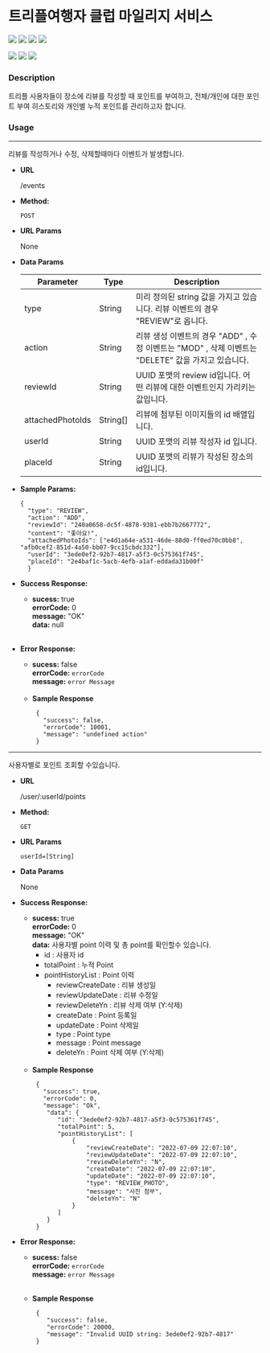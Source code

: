 # 트리플여행자 클럽 마일리지 서비스
<img src="https://img.shields.io/badge/Language-Java 18-green?style=flat"/> <img src="https://img.shields.io/badge/Framework-Spring Boot 2.7.1-blue?style=flat"/> <img src="https://img.shields.io/badge/Build Tool-Gradl-sky?style=flat"/> <img src="https://img.shields.io/badge/DB-MySQL 5.7-yellow?style=flat"/>

<img src="https://img.shields.io/badge/JPA-red"/> <img src="https://img.shields.io/badge/Lombok-red"/> <img src="https://img.shields.io/badge/Junit5-red"/>

### Description

트리플 사용자들이 장소에 리뷰를 작성할 때 포인트를 부여하고, 전체/개인에 대한 포인트 부여 히스토리와 개인별 누적 포인트를 관리하고자 합니다.


### Usage

----
리뷰를 작성하거나 수정, 삭제할때마다 이벤트가 발생합니다.

* **URL**

  /events


* **Method:**

  `POST`


* **URL Params**

   None


* **Data Params**

  |Parameter| Type | Description   |
  |---|--- | ---|    
  |type|String|미리 정의된 string 값을 가지고 있습니다. 리뷰 이벤트의 경우 "REVIEW"로 옵니다.|
  |action|String|리뷰 생성 이벤트의 경우 "ADD" , 수정 이벤트는 "MOD" , 삭제 이벤트는 "DELETE" 값을 가지고 있습니다.|
  |reviewId|String| UUID 포맷의 review id입니다. 어떤 리뷰에 대한 이벤트인지 가리키는 값입니다.|
  |attachedPhotoIds|String[]| 리뷰에 첨부된 이미지들의 id 배열입니다. |
  |userId|String| UUID 포맷의 리뷰 작성자 id 입니다. |
  |placeId|String| UUID 포맷의 리뷰가 작성된 장소의 id입니다.|


* **Sample Params:**

  ```
  {
    "type": "REVIEW",
    "action": "ADD", 
    "reviewId": "240a0658-dc5f-4878-9381-ebb7b2667772",
    "content": "좋아요!",
    "attachedPhotoIds": ["e4d1a64e-a531-46de-88d0-ff0ed70c0bb8", "afb0cef2-851d-4a50-bb07-9cc15cbdc332"],
    "userId": "3ede0ef2-92b7-4817-a5f3-0c575361f745",
    "placeId": "2e4baf1c-5acb-4efb-a1af-eddada31b00f"
    }
  ```

* **Success Response:**

    * **sucess:** true <br />
   **errorCode:** 0 <br />
   **message:** "OK" <br />
   **data:** null <br /><br />
  
    

* **Error Response:**

  * **sucess:** false <br />
    **errorCode:** `errorCode` <br />
    **message:** `error Message` <br /><br />
  * **Sample Response**
     ```
      {
        "success": false,
        "errorCode": 10001,
        "message": "undefined action"
      }
     ```
----

사용자별로 포인트 조회할 수있습니다.

* **URL**

  /user/:userId/points


* **Method:**

  `GET`


* **URL Params**

   `userId=[String]`


* **Data Params**

  None


* **Success Response:**

  * **sucess:** true <br />
    **errorCode:** 0 <br />
    **message:** "OK" <br />
    **data:** 사용자별 point 이력 및 총 point를 확인할수 있습니다. <br />
    * id : 사용자 id
    * totalPoint : 누적 Point 
    * pointHistoryList : Point 이력
      * reviewCreateDate : 리뷰 생성일
      * reviewUpdateDate : 리뷰 수정일
      * reviewDeleteYn : 리뷰 삭제 여부 (Y:삭제)
      * createDate : Point 등록일
      * updateDate : Point 삭제일
      * type : Point type
      * message : Point message
      * deleteYn : Point 삭제 여부 (Y:삭제) <br /><br />
  * **Sample Response**
    ```
     {
       "success": true,
       "errorCode": 0,
       "message": "Ok",
        "data": {
           "id": "3ede0ef2-92b7-4817-a5f3-0c575361f745",
           "totalPoint": 5,
           "pointHistoryList": [
               {
                   "reviewCreateDate": "2022-07-09 22:07:10",
                   "reviewUpdateDate": "2022-07-09 22:07:10",
                   "reviewDeleteYn": "N",
                   "createDate": "2022-07-09 22:07:10",
                   "updateDate": "2022-07-09 22:07:10",
                   "type": "REVIEW_PHOTO",
                   "message": "사진 첨부",
                   "deleteYn": "N"
               }
           ]
        }
     }
    ```
    
* **Error Response:**

  * **sucess:** false <br />
    **errorCode:** `errorCode` <br />
    **message:** `error Message` <br /><br />

  * **Sample Response**
    ```
     {
        "success": false,
        "errorCode": 20000,
        "message": "Invalid UUID string: 3ede0ef2-92b7-4817"
     }
    ```